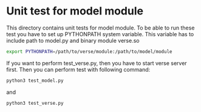 Unit test for model module
==========================

This directory contains unit tests for model module. To be able to run
these test you have to set up PYTHONPATH system variable. This variable
has to include path to model.py and binary module verse.so

```bash
export PYTHONPATH=/path/to/verse/module:/path/to/model/module
```

If you want to perform test_verse.py, then you have to start verse server
first. Then you can perform test with following command:

```bash
python3 test_model.py
```

and

```bash
python3 test_verse.py
```